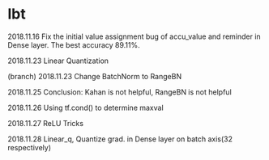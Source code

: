 # lbt
2018.11.16 Fix the initial value assignment bug of accu_value and reminder in Dense layer. The best accuracy 89.11%.

2018.11.23 Linear Quantization

(branch) 2018.11.23 Change BatchNorm to RangeBN

2018.11.25 Conclusion: Kahan is not helpful, RangeBN is not helpful

2018.11.26 Using tf.cond() to determine maxval

2018.11.27 ReLU Tricks

2018.11.28 Linear_q, Quantize grad. in Dense layer on batch axis(32 respectively)
